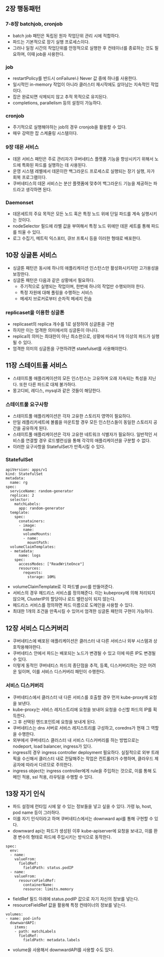 ## 2장 행동패턴
### 7-8장 batchjob, cronjob
- batch job 패턴은 독립된 원자 작업단위 관리 시에 적합하다.
- 파드는 기본적으로 장기 실행 프로세스이다. 
- 그러나 일정 시간의 작업단위를 안정적으로 실행한 후 컨테이너를 종료하는 것도 필요하며, 이때 job을 사용한다.

### job
- restartPolicy를 반드시 onFailure나 Never 값 중에 하나를 사용한다.
- 일시적인 in-memory 작업이 아니라 클러스터 재시작에도 살아남는 지속적인 작업이다.
- 잡은 완료되면 삭제되지 않고 추적 목적으로 유지된다.
- completions, parallelism 등의 설정이 가능하다.

### cronjob
- 주기적으로 실행해야하는 job의 경우 cronjob을 활용할 수 있다.
- 매우 강력한 잡 스케쥴링 시스템이다.

### 9장 데몬 서비스
- 데몬 서비스 패턴은 주로 관리자가 쿠버네티스 플랫폼 기능을 향상시키기 위해서 노드에 특화된 파드를 실행하는 데 사용된다.
- 운영 시스템 레벨에서 데몬이란 백그라운드 프로세스로 실행되는 장기 실행, 자가 회복 프로그램이다.
- 쿠버네티스의 데몬 서비스는 분산 플랫폼에 맞추어 백그라운드 기능을 제공하는 파드라고 생각하면 된다.

### Daemonset
- 데몬세트의 주요 목적은 모든 노드 혹은 특정 노드 위에 단일 파드를 계속 실행시키는 것이다.
- nodeSelector 필드에 라벨 값을 부여해서 특정 노드 위에만 데몬 세트를 통해 파드를 띄울 수 있다.
- 로그 수집기, 메트릭 익스포터, 큐브 프록시 등을 이러한 형태로 배포한다.

## 10장 싱글톤 서비스
- 싱글톤 패턴은 동시에 하나의 애플리케이션 인스턴스만 활성화시키지만 고가용성을 보장한다.
- 싱글톤 패턴은 다음과 같은 상황에서 필요하다.
  - 주기적으로 실행되는 작업이며, 한번에 하나의 작업만 수행되어야 한다.
  - 특정 자원에 대해 폴링을 수행하는 서비스
  - 메세지 브로커로부터 순차적 메세지 컨슘

### replicaset을 이용한 싱글톤
- replicaset의 replica 개수를 1로 설정하여 싱글톤을 구현
- 하지만 이는 엄격한 의미에서의 싱글톤이 아니다.
- replica의 의미는 최대한이 아닌 최소한으로, 상황에 따라서 1개 이상의 파드가 실행될 수 있다.
- 엄격한 의미의 싱글톤을 구현하려면 statefulset를 사용해야한다.

## 11장 스테이트풀 서비스
- 스테이트풀 애플리케이션의 모든 인스턴스는 고유하며 오래 지속되는 특성을 지닌다. 또한 다른 파드로 대체 불가하다.
- 몽고디비, 레디스, mysql과 같은 것들이 해당한다.

### 스테이트풀 요구사항
- 스테이트풀 애플리케이션은 각자 고유한 스토리지 영역이 필요하다.
- 만일 레플리카세트에 볼륨을 마운트할 경우 모든 인스턴스들이 동일한 스토리지 공간을 공유하게 된다.
- 스테이트풀 애플리케이션은 각자 고유한 네트워크 식별자가 필요하다. 일반적인 서비스를 연결할 경우 로드밸런싱을 통해 각각의 애플리케이션을 구분할 수 없다.
- 이러한 요구사항을 StatefulSet가 만족시킬 수 있다.

### StatefulSet
```
apiVersion: apps/v1
kind: StatefulSet
metadata:
  name: rg
spec:
  serviceName: random-generator
  replicas: 2
  selector:
    matchLabels:
      app: random-generator
  template:
    spec:
      conatainers:
      - image:
        name:
        volumeMounts:
        - name:
          mountPath: 
  volumeClaimTemplates:
  - metadata:
      name: logs
    spec:
      accessModes: ["ReadWriteOnce"]
      resources:
        requests:
          storage: 10Mi
```
- volumeClaimTemplate로 각 파드별 pvc를 만들어준다.
- 서비스의 경우 헤드리스 서비스를 정의해준다. 이는 kubeproxy에 의해 처리되지 않으며, ClusterIP의 할당이나 로드 밸런싱이 되지 않는다.
- 헤드리스 서비스를 정의하면 파드 이름으로 도메인을 사용할 수 있다.
- 최대한 1개의 조건을 만족시킬 수 있어서 엄격한 싱글톤 패턴의 구현이 가능하다.

## 12장 서비스 디스커버리
- 쿠버네티스에 배포된 애플리케이션은 클러스터 내 다른 서비스나 외부 시스템과 상호작용해야한다.
- 쿠버네티스 안에서 파드는 배포되는 노드가 변경될 수 있고 이에 따른 IP도 변경될 수 있다.
- 이렇게 동적인 쿠버네티스 파드의 종단점을 추적, 등록, 디스커버리하는 것은 어려운 일이며, 이를 서비스 디스커버리 패턴이 수행한다.

### 서비스 디스커버리
- 쿠버네티스에서 클러스터 내 다른 서비스를 호출할 경우 먼저 kube-proxy에 요청을 보낸다.
- kube-proxy는 서비스 레지스트리에 요청을 보내어 요청을 수신할 파드의 IP를 획득한다.
- 그 후 선택된 엔드포인트에 요청을 보내게 된다.
- 쿠버네티스는 dns 서버로 서비스 레지스트리를 구성하고, coredns가 현재 그 역할을 수행한다.
- 외부에서 쿠버네티스 클러스터 내 서비스 디스커버리를 하는 방법으로는 nodeport, load balancer, ingress가 있다.
- ingress의 경우 ingress controller deployment 필요하다. 실질적으로 외부 트래픽을 수신해서 클러스터 내로 전달해주는 작업은 컨트롤러가 수행하며, 클라우드 제공자에 따라서 다르므로 주의한다.
- ingress object는 ingress controller에게 rule을 주입하는 것으로, 이를 통해 도메인 적용, ssl 적용, 라우팅을 수행할 수 있다.

## 13장 자기 인식
- 파드 설정에 런타임 시에 알 수 있는 정보들을 넣고 싶을 수 있다. 가령 Ip, host, pod name 등이 그러하다.
- 이를 자기 인식이라고 하며 쿠버네티스에서는 downward api를 통해 구현할 수 있다.
- downward api는 파드가 생성된 이후 kube-apiserver에 요청을 보내고, 이를 환경 변수의 형태로 파드에 주입시키는 방식으로 동작한다.
```
spec:
  env:
  - name:
    valueFrom:
      fieldRef:
        fieldPath: status.podIP
  - name:
    valueFrom:
      resourceFieldRef:
        containerName:
        resource: limits.memory
```
- fieldRef 필드 아래에 status.podIP 값으로 자기 자신의 정보를 넣는다.
- resourceFieldRef 값을 활용해 특정 컨테이너의 정보를 넣는다.
```
volumes:
- name: pod-info
  downwardAPI:
    items:
    - path: matchLabels
      fieldRef:
        fieldPath: metadata.labels
```
- volume을 사용해서 downwardAPI를 사용할 수도 있다.
